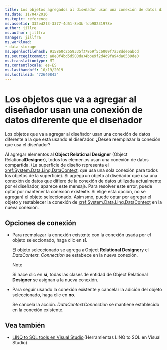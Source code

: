 ```yaml
---
title: Los objetos agregados al diseñador usan una conexión de datos diferente
ms.date: 11/04/2016
ms.topic: reference
ms.assetid: 332ed2f3-3377-4d51-8e3b-fdb98231978e
author: jillre
ms.author: jillfra
manager: jillfra
ms.workload:
- data-storage
ms.openlocfilehash: 915860c2559335f37869f5c6009f7a38dde6abcd
ms.sourcegitcommit: a8e8f4bd5d508da34bbe9f2d4d9fa94da0539de0
ms.translationtype: MT
ms.contentlocale: es-ES
ms.lasthandoff: 10/19/2019
ms.locfileid: "72640843"
---
```

# <a name="the-objects-you-are-adding-to-the-designer-use-a-different-data-connection-than-the-designer"></a>Los objetos que va a agregar al diseñador usan una conexión de datos diferente que el diseñador

Los objetos que va a agregar al diseñador usan una conexión de datos diferente a la que está usando el diseñador. ¿Desea reemplazar la conexión que usa el diseñador?

Al agregar elementos al **Object Relational Designer** (Object Relational**Designer**), todos los elementos usan una conexión de datos compartida. (La superficie de diseño representa el <xref:System.Data.Linq.DataContext>, que usa una sola conexión para todos los objetos de la superficie). Si agrega un objeto al diseñador que usa una conexión de datos que difiere de la conexión de datos utilizada actualmente por el diseñador, aparece este mensaje. Para resolver este error, puede optar por mantener la conexión existente. Si elige esta opción, no se agregará el objeto seleccionado. Asimismo, puede optar por agregar el objeto y restablecer la conexión de <xref:System.Data.Linq.DataContext> en la nueva conexión.

## <a name="connection-options"></a>Opciones de conexión

- Para reemplazar la conexión existente con la conexión usada por el objeto seleccionado, haga clic en **sí**.

   El objeto seleccionado se agrega a Object **Relational Designer**y el *DataContext. Connection* se establece en la nueva conexión.

   > [!NOTE]
   > Si hace clic en **sí**, todas las clases de entidad de Object Relational **Designer** se asignan a la nueva conexión.

- Para seguir usando la conexión existente y cancelar la adición del objeto seleccionado, haga clic en **no**.

   Se cancela la acción. *DataContext.Connection* se mantiene establecido en la conexión existente.

## <a name="see-also"></a>Vea también

- [LINQ to SQL tools en Visual Studio](../data-tools/linq-to-sql-tools-in-visual-studio2.md) (Herramientas LINQ to SQL en Visual Studio)
